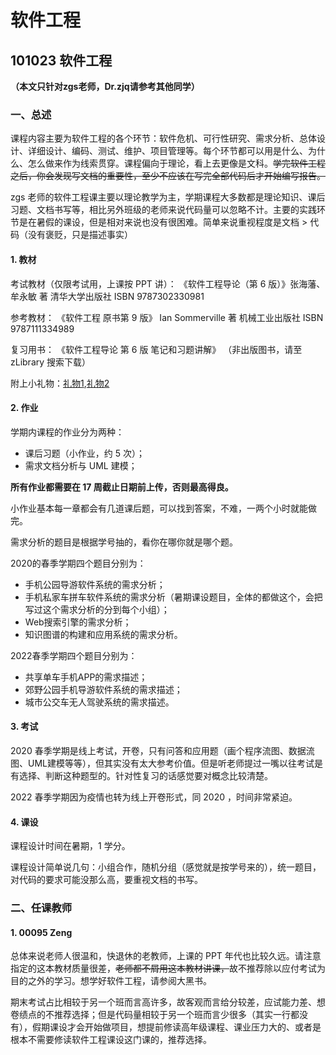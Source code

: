 # 软件工程

## 101023 软件工程

**（本文只针对zgs老师，Dr.zjq请参考其他同学）**

### 一、总述

课程内容主要为软件工程的各个环节：软件危机、可行性研究、需求分析、总体设计、详细设计、编码、测试、维护、项目管理等。每个环节都可以用是什么、为什么、怎么做来作为线索贯穿。课程偏向于理论，看上去更像是文科。~~学完软件工程之后，你会发现写文档的重要性，至少不应该在写完全部代码后才开始编写报告。~~

zgs 老师的软件工程课主要以理论教学为主，学期课程大多数都是理论知识、课后习题、文档书写等，相比另外班级的老师来说代码量可以忽略不计。主要的实践环节是在暑假的课设，但是相对来说也没有很困难。简单来说重视程度是文档 > 代码（没有褒贬，只是描述事实）

#### 1. 教材

考试教材（仅限考试用，上课按 PPT 讲）： 《软件工程导论（第 6 版）》张海藩、牟永敏 著 清华大学出版社 ISBN 9787302330981

参考教材： 《软件工程 原书第 9 版》 Ian Sommerville 著 机械工业出版社 ISBN 9787111334989

复习用书： 《软件工程导论 第 6 版 笔记和习题讲解》 （非出版图书，请至 zLibrary 搜索下载）

附上小礼物：[礼物1](https://wenku.baidu.com/view/89b15d5a2f60ddccdb38a05c.html),[礼物2](http://www.wodocx.com/p-23781.html)

#### 2. 作业

学期内课程的作业分为两种：

* 课后习题（小作业，约 5 次）；
* 需求文档分析与 UML 建模；

**所有作业都需要在 17 周截止日期前上传，否则最高得良。**

小作业基本每一章都会有几道课后题，可以找到答案，不难，一两个小时就能做完。

需求分析的题目是根据学号抽的，看你在哪你就是哪个题。

2020的春季学期四个题目分别为：

* 手机公园导游软件系统的需求分析；
* 手机私家车拼车软件系统的需求分析（暑期课设题目，全体的都做这个，会把写过这个需求分析的分到每个小组）；
* Web搜索引擎的需求分析；
* 知识图谱的构建和应用系统的需求分析。

2022春季学期四个题目分别为：

- 共享单车手机APP的需求描述；
- 郊野公园手机导游软件系统的需求描述；
- 城市公交车无人驾驶系统的需求描述。

#### 3. 考试

2020 春季学期是线上考试，开卷，只有问答和应用题（画个程序流图、数据流图、UML建模等等），但其实没有太大参考价值。但是听老师提过一嘴以往考试是有选择、判断这种题型的。针对性复习的话感觉要对概念比较清楚。

2022 春季学期因为疫情也转为线上开卷形式，同 2020 ，时间非常紧迫。

#### 4. 课设

课程设计时间在暑期，1 学分。

课程设计简单说几句：小组合作，随机分组（感觉就是按学号来的），统一题目，对代码的要求可能没那么高，要重视文档的书写。

### 二、任课教师

#### 1. 00095 Zeng

总体来说老师人很温和，快退休的老教师，上课的 PPT 年代也比较久远。请注意指定的这本教材质量很差，~~老师都不屑用这本教材讲课，~~故不推荐除以应付考试为目的之外的学习。想学好软件工程，请参阅大黑书。

期末考试占比相较于另一个班而言高许多，故客观而言给分较差，应试能力差、想卷绩点的不推荐选择；但是代码量相较于另一个班而言少很多（其实一行都没有），假期课设才会开始做项目，想提前修读高年级课程、课业压力大的、或者是根本不需要修读软件工程课设这门课的，推荐选择。

